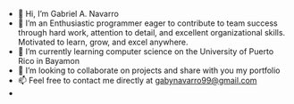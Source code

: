- 👋 Hi, I’m Gabriel A. Navarro
- 👀 I’m an Enthusiastic programmer eager to contribute to team success through hard work, 
      attention to detail, and excellent organizational skills. Motivated to learn, grow, and excel anywhere.
- 🌱 I’m currently learning computer science on the University of Puerto Rico in Bayamon
- 💞️ I’m looking to collaborate on projects and share with you my portfolio
- 📫 Feel free to contact me directly at gabynavarro99@gmail.com
- 

<!---
GabrielNavarro-Hub/GabrielNavarro-Hub is a ✨ special ✨ repository because its `README.md` (this file) appears on your GitHub profile.
You can click the Preview link to take a look at your changes.
--->
